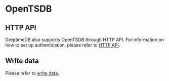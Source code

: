 # OpenTSDB

## HTTP API

GreptimeDB also supports OpenTSDB through HTTP API. For information on how to set up authentication, please refer to [HTTP API](./http-api.md).

## Write data

Please refer to [write data](../write-data/opentsdb.md).
